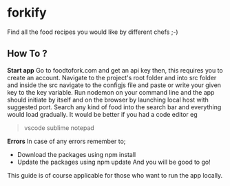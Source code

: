 # forkify
Find all the food recipes  you would like by different chefs ;-)


## How To ?

**Start app**
Go to foodtofork.com and get an api key then, this requires you to create an account.
Navigate to the project's root folder and into src folder and inside the src navigate to the configjs file and paste or write your given key to the key variable.
Run nodemon on your command line and the app should initiate by itself and on the browser by launching local host with suggested port.
Search any  kind of food into the search bar and everything would load gradually.
It would be better if you had a code editor eg

> vscode
> sublime
> notepad

**Errors**
In case of any errors remember to;

 - Download the packages using npm install
 - Update the packages using npm update
And you will be good to go!

This guide is of course applicable for those who want to run the app locally.

